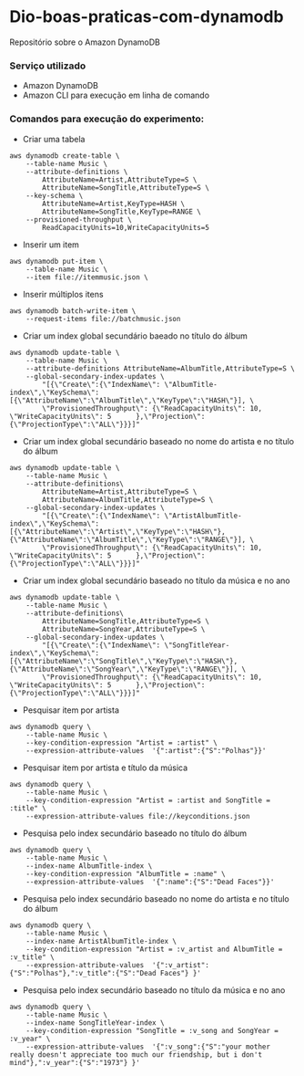 # Dio-boas-praticas-com-dynamodb
Repositório sobre o Amazon DynamoDB

### Serviço utilizado
  - Amazon DynamoDB
  - Amazon CLI para execução em linha de comando

### Comandos para execução do experimento:


- Criar uma tabela

```
aws dynamodb create-table \
    --table-name Music \
    --attribute-definitions \
        AttributeName=Artist,AttributeType=S \
        AttributeName=SongTitle,AttributeType=S \
    --key-schema \
        AttributeName=Artist,KeyType=HASH \
        AttributeName=SongTitle,KeyType=RANGE \
    --provisioned-throughput \
        ReadCapacityUnits=10,WriteCapacityUnits=5
```

- Inserir um item

```
aws dynamodb put-item \
    --table-name Music \
    --item file://itemmusic.json \
```

- Inserir múltiplos itens

```
aws dynamodb batch-write-item \
    --request-items file://batchmusic.json
```

- Criar um index global secundário baeado no título do álbum

```
aws dynamodb update-table \
    --table-name Music \
    --attribute-definitions AttributeName=AlbumTitle,AttributeType=S \
    --global-secondary-index-updates \
        "[{\"Create\":{\"IndexName\": \"AlbumTitle-index\",\"KeySchema\":[{\"AttributeName\":\"AlbumTitle\",\"KeyType\":\"HASH\"}], \
        \"ProvisionedThroughput\": {\"ReadCapacityUnits\": 10, \"WriteCapacityUnits\": 5      },\"Projection\":{\"ProjectionType\":\"ALL\"}}}]"
```

- Criar um index global secundário baseado no nome do artista e no título do álbum

```
aws dynamodb update-table \
    --table-name Music \
    --attribute-definitions\
        AttributeName=Artist,AttributeType=S \
        AttributeName=AlbumTitle,AttributeType=S \
    --global-secondary-index-updates \
        "[{\"Create\":{\"IndexName\": \"ArtistAlbumTitle-index\",\"KeySchema\":[{\"AttributeName\":\"Artist\",\"KeyType\":\"HASH\"}, {\"AttributeName\":\"AlbumTitle\",\"KeyType\":\"RANGE\"}], \
        \"ProvisionedThroughput\": {\"ReadCapacityUnits\": 10, \"WriteCapacityUnits\": 5      },\"Projection\":{\"ProjectionType\":\"ALL\"}}}]"
```

- Criar um index global secundário baseado no título da música e no ano

```
aws dynamodb update-table \
    --table-name Music \
    --attribute-definitions\
        AttributeName=SongTitle,AttributeType=S \
        AttributeName=SongYear,AttributeType=S \
    --global-secondary-index-updates \
        "[{\"Create\":{\"IndexName\": \"SongTitleYear-index\",\"KeySchema\":[{\"AttributeName\":\"SongTitle\",\"KeyType\":\"HASH\"}, {\"AttributeName\":\"SongYear\",\"KeyType\":\"RANGE\"}], \
        \"ProvisionedThroughput\": {\"ReadCapacityUnits\": 10, \"WriteCapacityUnits\": 5      },\"Projection\":{\"ProjectionType\":\"ALL\"}}}]"
```

- Pesquisar item por artista

```
aws dynamodb query \
    --table-name Music \
    --key-condition-expression "Artist = :artist" \
    --expression-attribute-values  '{":artist":{"S":"Polhas"}}'
```
- Pesquisar item por artista e título da música

```
aws dynamodb query \
    --table-name Music \
    --key-condition-expression "Artist = :artist and SongTitle = :title" \
    --expression-attribute-values file://keyconditions.json
```

- Pesquisa pelo index secundário baseado no título do álbum

```
aws dynamodb query \
    --table-name Music \
    --index-name AlbumTitle-index \
    --key-condition-expression "AlbumTitle = :name" \
    --expression-attribute-values  '{":name":{"S":"Dead Faces"}}'
```

- Pesquisa pelo index secundário baseado no nome do artista e no título do álbum

```
aws dynamodb query \
    --table-name Music \
    --index-name ArtistAlbumTitle-index \
    --key-condition-expression "Artist = :v_artist and AlbumTitle = :v_title" \
    --expression-attribute-values  '{":v_artist":{"S":"Polhas"},":v_title":{"S":"Dead Faces"} }'
```

- Pesquisa pelo index secundário baseado no título da música e no ano

```
aws dynamodb query \
    --table-name Music \
    --index-name SongTitleYear-index \
    --key-condition-expression "SongTitle = :v_song and SongYear = :v_year" \
    --expression-attribute-values  '{":v_song":{"S":"your mother really doesn't appreciate too much our friendship, but i don't mind"},":v_year":{"S":"1973"} }'
```